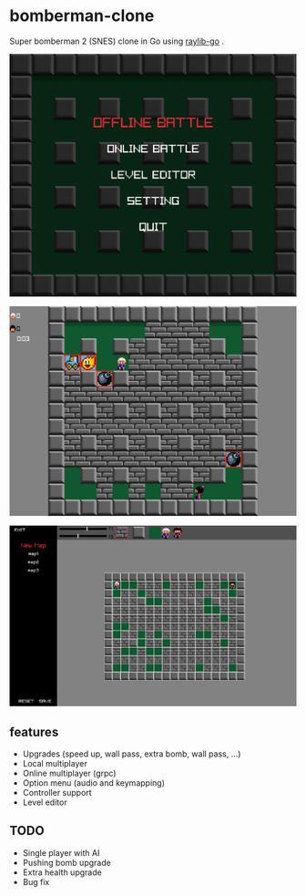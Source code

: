 # bomberman-clone
Super bomberman 2 (SNES) clone in Go using <a href="https://github.com/gen2brain/raylib-go">raylib-go</a> .

![Main menu](screenshots/2.png)

![Battle](screenshots/1.png)

![Level editor](screenshots/3.png)

## features
* Upgrades (speed up, wall pass, extra bomb, wall pass, ...)
* Local multiplayer
* Online multiplayer (grpc)
* Option menu (audio and keymapping)
* Controller support
* Level editor

## TODO
* Single player with AI
* Pushing bomb upgrade
* Extra health upgrade
* Bug fix